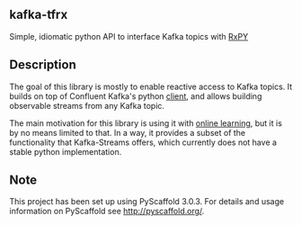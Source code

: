 ## kafka-tfrx

Simple, idiomatic python API to interface Kafka topics with [RxPY](https://github.com/ReactiveX/RxPY)

## Description

The goal of this library is mostly to enable reactive access to Kafka topics. It builds on top of Confluent Kafka's 
python [client](https://github.com/confluentinc/confluent-kafka-python), and allows building observable streams from
any Kafka topic.

The main motivation for this library is using it with [online learning](https://en.wikipedia.org/wiki/Online_machine_learning), 
but it is by no means limited to that. In a way, it provides a subset of the functionality that Kafka-Streams offers,
which currently does not have a stable python implementation. 



## Note

This project has been set up using PyScaffold 3.0.3. For details and
usage information on PyScaffold see <http://pyscaffold.org/>.
